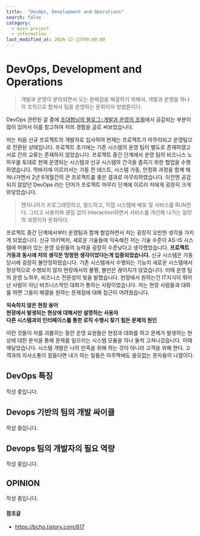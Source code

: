 ```yaml
---
title:  "DevOps, Development and Operations"
search: false
category: 
  - main project
  - information
last_modified_at: 2020-12-23T00:00:00
---
```


# DevOps, Development and Operations

> 개발과 운영이 분리되면서 오는 문제점을 해결하기 위해서, 개발과 운영을 하나의 조직으로 합쳐서 팀을 운영하는 문화이자 방법론이다.

DevOps 관련된 글 중에 [조대협님의 블로그::개발과 운영의 조화][blogLink]에서 공감되는 부분이 많이 있어서 이를 참고하여 저의 경험을 글로 써보았습니다.
 
저는 처음 신규 프로젝트의 개발자로 입사하여 현재는 프로젝트가 마무리되고 운영팀으로 전환된 상태입니다. 
프로젝트 초기에는 기존 시스템의 운영 팀이 별도로 존재하였고 서로 간의 교류는 존재하지 않았습니다.
프로젝트 중간 단계에서 운영 팀의 비즈니스 노하우를 토대로 현재 운영되는 시스템과 신규 시스템의 간극을 좁히기 위한 협업을 수행하였습니다.
막바지에 이르러서는 가동 전 테스트, 시스템 가동, 안정화 과정을 함께 헤쳐나가면서 2년 6개월간의 큰 프로젝트를 좋은 결과로 마무리하였습니다. 
이전엔 공감되지 않았던 DevOps 라는 단어가 프로젝트 마무리 단계에 이르러 저에게 굉장히 크게 와닿았습니다.

> 엔지니어가 프로그래밍하고, 빌드하고, 직접 시스템에 배포 및 서비스를 RUN한다. 그리고 사용자와 끊임 없이 Interaction하면서 서비스를 개선해 나가는 일련의 과정이자 문화이다.

프로젝트 중간 단계에서부터 운영팀과 함께 협업하면서 저는 굉장히 오만한 생각을 가지게 되었습니다. 
신규 아키텍처, 새로운 기술들에 익숙해진 저는 기술 수준이 AS-IS 시스템에 머물러 있는 운영 요원들의 능력을 굉장히 수준낮다고 생각했었습니다. 
**프로젝트 가동과 동시에 저의 생각은 멍청한 생각이었다는게 입증되었습니다.** 
신규 시스템은 가동 당시에 굉장히 불안정하였습니다. 기존 시스템에서 수행되는 기능이 새로운 시스템에서 정상적으로 수행되지 않자 현장에서의 불평, 불만은 끊이지가 않았습니다. 
이때 운영 팀의 운영 노하우, 비즈니스 전문성이 빛을 발했습니다. 현장에서 원하는건 IT지식이 뛰어난 사람이 아닌 비즈니스적인 대화가 통하는 사람이었습니다. 
저는 현장 사람들과 대화를 하면 그들이 해결을 원하는 문제점에 대해 접근이 어려웠습니다. 

**익숙하지 않은 현장 용어<br>**
**현장에서 발생되는 현상에 대해서만 설명하는 사용자<br>**
**다른 시스템과의 인터페이스를 통한 로직 수행시 찾기 힘든 문제의 원인**

이런 것들이 저를 괴롭히는 동안 운영 요원들은 현장과 대화를 하고 문제가 발생하는 현상에 대한 분석을 통해 문제를 일으키는 시스템 모듈을 하나 둘씩 고쳐나갔습니다.
이때 깨달았습니다. 시스템 개발은 나의 만족을 위해 하는 것이 아니라 고객을 위해 한다. 
고객과의 의사소통이 힘들다면 내가 하는 일들은 아무짝에도 쓸모없는 문자들의 나열이다.

## DevOps 특징
작성 중입니다.

## Devops 기반의 팀의 개발 싸이클
작성 중입니다.

## Devops 팀의 개발자의 필요 역량
작성 중입니다.

## OPINION
작성 중입니다.

#### 참조글
- <https://bcho.tistory.com/817>

[blogLink]: https://bcho.tistory.com/817